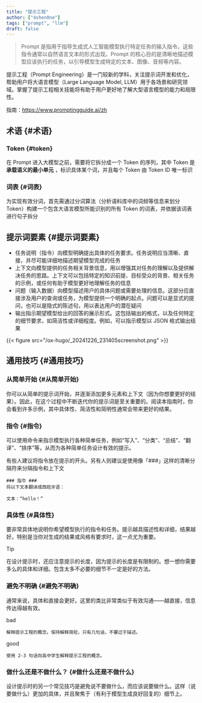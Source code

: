 ```yaml
---
title: "提示工程"
author: ["4shen0ne"]
tags: ["prompt", "llm"]
draft: false
---
```


> Prompt 是指用于指导生成式人工智能模型执行特定任务的输入指令，这些指令通常以自然语言文本的形式出现。Prompt 的核心目的是清晰地描述模型应该执行的任务，以引导模型生成特定的文本、图像、音频等内容。

提示工程（Prompt Engineering）是一门较新的学科，关注提示词开发和优化，帮助用户将大语言模型（Large Language Model, LLM）用于各场景和研究领域。掌握了提示工程相关技能将有助于用户更好地了解大型语言模型的能力和局限性。

指南：<https://www.promptingguide.ai/zh>


## 术语 {#术语}


### Token {#token}

在 Prompt 进入大模型之前，需要将它拆分成一个 Token 的序列，其中 Token 是 **承载语义的最小单元** ，标识具体某个词，并且每个 Token 由 Token ID 唯一标识


### 词表 {#词表}

为实现有效分词，首先需通过分词算法（分析语料库中的词频等信息来划分 Token）构建一个包含大语言模型所能识别的所有 Token 的词表，并依据该词表进行句子拆分


## 提示词要素 {#提示词要素}

-   任务说明（指令）向模型明确提出具体的任务要求。任务说明应当清晰、直接，并尽可能详细地描述期望模型完成的任务
-   上下文向模型提供的任务相关背景信息，用以增强其对任务的理解以及提供解决任务的思路。上下文可以包括特定的知识前提、目标受众的背景、相关任务的示例，或任何有助于模型更好地理解任务的信息
-   问题（输入数据）向模型描述用户的具体问题或需要处理的信息。这部分应直接涉及用户的查询或任务，为模型提供一个明确的起点。问题可以是显式的提问，也可以是隐式的陈述句，用以表达用户的潜在疑问
-   输出指示期望模型给出的回答的展示形式。这包括输出的格式，以及任何特定的细节要求，如简洁性或详细程度。例如，可以指示模型以 JSON 格式输出结果

{{< figure src="/ox-hugo/_20241226_231405screenshot.png" >}}


## 通用技巧 {#通用技巧}


### 从简单开始 {#从简单开始}

你可以从简单的提示词开始，并逐渐添加更多元素和上下文（因为你想要更好的结果）。因此，在这个过程中不断迭代你的提示词是至关重要的。阅读本指南时，你会看到许多示例，其中具体性、简洁性和简明性通常会带来更好的结果。


### 指令 {#指令}

可以使用命令来指示模型执行各种简单任务，例如“写入”、“分类”、“总结”、“翻译”、“排序”等，从而为各种简单任务设计有效的提示。

有些人建议将指令放在提示的开头。另有人则建议是使用像「###」这样的清晰分隔符来分隔指令和上下文

```text
### 指令 ###
将以下文本翻译成西班牙语：

文本：“hello！”
```


### 具体性 {#具体性}

要非常具体地说明你希望模型执行的指令和任务。提示越具描述性和详细，结果越好。特别是当你对生成的结果或风格有要求时，这一点尤为重要。

> [!tip]
> 在设计提示时，还应注意提示的长度，因为提示的长度是有限制的。想一想你需要多么的具体和详细。包含太多不必要的细节不一定是好的方法。


### 避免不明确 {#避免不明确}

通常来说，具体和直接会更好。这里的类比非常类似于有效沟通——越直接，信息传达得越有效。

bad

```text
解释提示工程的概念。保持解释简短，只有几句话，不要过于描述。
```

good

```text
使用 2-3 句话向高中学生解释提示工程的概念。
```


### 做什么还是不做什么？ {#做什么还是不做什么}

设计提示时的另一个常见技巧是避免说不要做什么，而应该说要做什么。这样（说要做什么）更加的具体，并且聚焦于（有利于模型生成良好回复的）细节上。
